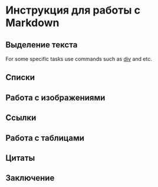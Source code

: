 # Инструкция для работы с Markdown

## Выделение текста

For some specific tasks use commands such as [div](filename) and etc.

## Списки

## Работа с изображениями

## Ссылки

## Работа с таблицами

## Цитаты

## Заключение